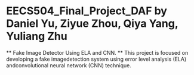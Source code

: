 # EECS504_Final_Project_DAF by Daniel Yu, Ziyue Zhou, Qiya Yang, Yuliang Zhu
** Fake Image Detector Using ELA and CNN. **
This  project  is  focused  on  developing  a  fake  imagedetection  system  using  error  level  analysis  (ELA)  andconvolutional  neural  network  (CNN)  technique.  
